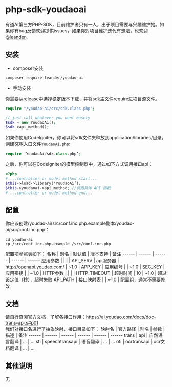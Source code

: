 # php-sdk-youdaoai

有道AI第三方PHP-SDK，目前维护者只有一人，出于项目需要与兴趣维护她。如果你有bug反馈欢迎提供issues，如果你对项目维护迭代有想法，也欢迎[@leander](mailto:leander@tchost.cn)。

## 安装  

- composer安装  

```cli
composer require leander/youdao-ai
```

- 手动安装  

你需要从release中选择稳定版本下载，并将sdk主文件require进项目源文件。

```php
require "/youdao-ai/src/sdk.class.php";

// just call whatever you want easely
$sdk = new YoudaoAi();
$sdk->api_method();
```  

如果你使用CodeIgniter，你可以将sdk文件夹释放到application/libraries/目录，创建SDK入口文件`YoudaoAi.php`:

```php
require ‘YoudaoAi/sdk.class.php’;
```

之后，你可以在CodeIgniter的模型控制器中，通过如下方式调用接口api：

```php
<?php
# ...controller or model method start...
$this->load->library(‘YoudaoAi’);
$this->youdaoai->api_method; //调用具体 API 函数
# ...controller or model method end...
```

## 配置  

你应该创建/youdao-ai/src/conf.inc.php.example副本/youdao-ai/src/conf.inc.php：

```shell
cd youdao-ai
cp /src/conf.inc.php.example /src/conf.inc.php
```

配置项参照表如下：
名称 | 别名 | 默认值 | 版本支持 | 备注
------ | ------ | ------ | ------ | ------
应用参数 | | | |
API_SERV | api服务器 | <http://openapi.youdao.com/> | ~1.0 |
APP_KEY | 应用编号 | | ~1.0 |
SEC_KEY | 应用密钥 | | ~1.0 |
HTTP参数 | | | |
HTTP_TIMEOUT | 超时时间 | 10 | ~1.0 | 超过设定值（秒），超时失败
API_PATH | 接口映射表 | | ~1.0 | 配置组，通常不需要修改

## 文档  

请自行查阅官方文档，了解各接口作用：<https://ai.youdao.com/docs/doc-trans-api.s#p01>  
我们对接口名进行了抽象映射，接口目录如下：
映射名 | 官方路径 | 别名 | 参数 | 描述 | 备注
------ | ------ | ------ | ------ | ------ | ------
trans | api | 自然语言翻译 | ... | ...
sti | speechtransapi | 语音翻译 | ... | ...
oti | ocrtransapi | ocr文档翻译 | ... | ...

## 其他说明  

无
